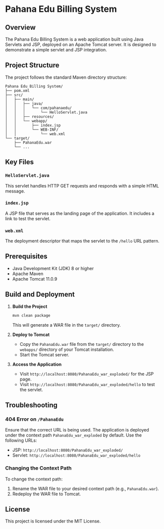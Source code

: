 # Pahana Edu Billing System

## Overview
The Pahana Edu Billing System is a web application built using Java Servlets and JSP, deployed on an Apache Tomcat server. It is designed to demonstrate a simple servlet and JSP integration.

## Project Structure
The project follows the standard Maven directory structure:

```
Pahana Edu Billing System/
├── pom.xml
├── src/
│   ├── main/
│   │   ├── java/
│   │   │   └── com/pahanaedu/
│   │   │       └── HelloServlet.java
│   │   ├── resources/
│   │   └── webapp/
│   │       ├── index.jsp
│   │       └── WEB-INF/
│   │           └── web.xml
└── target/
    ├── PahanaEdu.war
    └── ...
```

## Key Files

### `HelloServlet.java`
This servlet handles HTTP GET requests and responds with a simple HTML message.

### `index.jsp`
A JSP file that serves as the landing page of the application. It includes a link to test the servlet.

### `web.xml`
The deployment descriptor that maps the servlet to the `/hello` URL pattern.

## Prerequisites
- Java Development Kit (JDK) 8 or higher
- Apache Maven
- Apache Tomcat 11.0.9

## Build and Deployment

1. **Build the Project**
   ```bash
   mvn clean package
   ```
   This will generate a WAR file in the `target/` directory.

2. **Deploy to Tomcat**
   - Copy the `PahanaEdu.war` file from the `target/` directory to the `webapps/` directory of your Tomcat installation.
   - Start the Tomcat server.

3. **Access the Application**
   - Visit `http://localhost:8080/PahanaEdu_war_exploded/` for the JSP page.
   - Visit `http://localhost:8080/PahanaEdu_war_exploded/hello` to test the servlet.

## Troubleshooting

### 404 Error on `/PahanaEdu`
Ensure that the correct URL is being used. The application is deployed under the context path `PahanaEdu_war_exploded` by default. Use the following URLs:
- JSP: `http://localhost:8080/PahanaEdu_war_exploded/`
- Servlet: `http://localhost:8080/PahanaEdu_war_exploded/hello`

### Changing the Context Path
To change the context path:
1. Rename the WAR file to your desired context path (e.g., `PahanaEdu.war`).
2. Redeploy the WAR file to Tomcat.

## License
This project is licensed under the MIT License.
